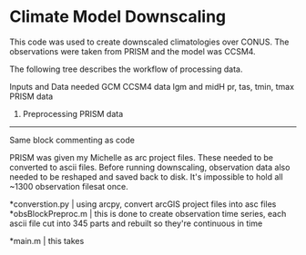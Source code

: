 Climate Model Downscaling
=========================

This code was used to create downscaled climatologies over CONUS. The observations were taken from PRISM and the model was CCSM4.

The following tree describes the workflow of processing data.

Inputs and Data needed
GCM CCSM4 data lgm and midH pr, tas, tmin, tmax
PRISM data

1. Preprocessing PRISM data
---------------------------
Same block commenting as code

PRISM was given my Michelle as arc project files. These needed to be converted to ascii files. Before running downscaling, observation data also needed to be reshaped and saved back to disk. It's impossible to hold all ~1300 observation filesat once.

*converstion.py | using arcpy, convert arcGIS project files into asc files
*obsBlockPreproc.m | this is done to create observation time series, each ascii file cut into 345 parts and rebuilt so they're continuous in time


*main.m | this takes 
